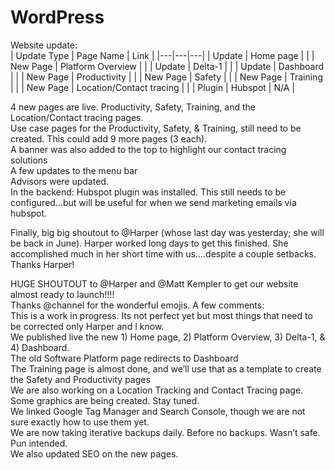 # WordPress

Website update:<br>
| Update Type  | Page Name  | Link  | 
|---|---|---|
| Update | Home page |  | 
| New Page | Platform Overview |  | 
| Update | Delta-1 |  | 
| Update | Dashboard |  | 
| New Page | Productivity  |  | 
| New Page | Safety  |  | 
| New Page | Training  |  | 
| New Page | Location/Contact tracing |  | 
| Plugin | Hubspot | N/A | 


4 new pages are live. Productivity, Safety, Training, and the Location/Contact tracing pages.  <br>
Use case pages for the Productivity, Safety, & Training, still need to be created.  This could add 9 more pages (3 each). <br>
A banner was also added to the top to highlight our contact tracing solutions<br>
A few updates to the menu bar<br>
Advisors were updated.<br>
In the backend: Hubspot plugin was installed.  This still needs to be configured…but will be useful for when we send marketing emails via hubspot.<br>

Finally, big big shoutout to @Harper (whose last day was yesterday; she will be back in June).  Harper worked long days to get this finished.  She accomplished much in her short time with us….despite a couple setbacks.  Thanks Harper! 

HUGE SHOUTOUT to @Harper and @Matt Kempler to get our website almost ready to launch!!!!<br>
Thanks @channel for the  wonderful emojis.  A few comments:<br>
This is a work in progress.  Its not perfect yet but most things that need to be corrected only Harper and I know.<br>
We published live the new 1) Home page, 2) Platform Overview, 3) Delta-1, & 4) Dashboard.<br>
The old Software Platform page redirects to Dashboard <br>
The  Training page is almost done, and we’ll use that as a template to create the Safety and Productivity pages<br>
We are also working on a Location Tracking and Contact Tracing page.  Some graphics are being created.  Stay tuned.<br>
We linked Google Tag Manager and Search Console, though we are not sure exactly how to use them yet.<br>
We are now taking iterative backups daily.  Before no backups.  Wasn’t safe.  Pun intended.<br>
We also updated SEO on the new pages. <br>
